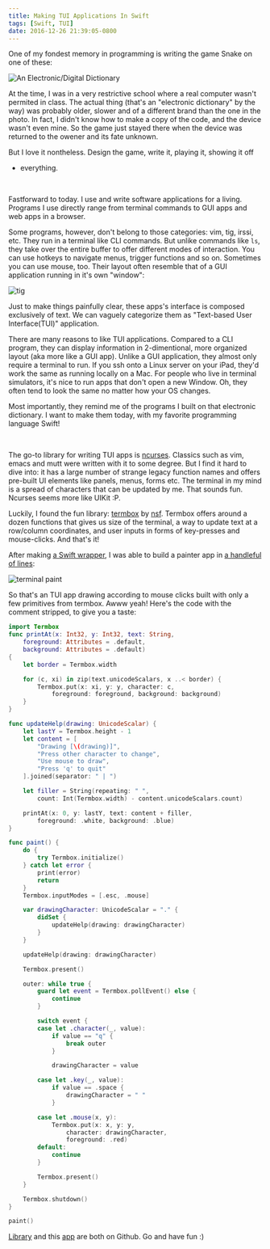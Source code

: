```yaml
---
title: Making TUI Applications In Swift
tags: [Swift, TUI]
date: 2016-12-26 21:39:05-0800
---
```


One of my fondest memory in programming is writing the game Snake on one of
these:

![An Electronic/Digital Dictionary](/assets/2016/12/e-dictionary.jpg)

At the time, I was in a very restrictive school where a real computer wasn't
permited in class. The actual thing (that's an "electronic dictionary" by the
way) was probably older, slower and of a different brand than the one in the
photo. In fact, I didn't know how to make a copy of the code, and the device
wasn't even mine. So the game just stayed there when the device was returned to
the owener and its fate unknown.

But I love it nontheless. Design the game, write it, playing it, showing it off
- everything.

<br />

Fastforward to today. I use and write software applications for a living.
Programs I use directly range from terminal commands to GUI apps and web apps in
a browser.

Some programs, however, don't belong to those categories: vim, tig, irssi, etc.
They run in a terminal like CLI commands. But unlike commands like `ls`, they
take over the entire buffer to offer different modes of interaction. You can
use hotkeys to navigate menus, trigger functions and so on.  Sometimes you can
use mouse, too. Their layout often resemble that of a GUI application running in
it's own "window":

![tig](/assets/2016/12/tig.png)

Just to make things painfully clear, these apps's interface is composed
exclusively of text. We can vaguely categorize them as "Text-based User
Interface(TUI)" application.

There are many reasons to like TUI applications. Compared to a CLI program,
they can display information in 2-dimentional, more organized layout (aka more
like a GUI app). Unlike a GUI application, they almost only require a terminal
to run. If you ssh onto a Linux server on your iPad, they'd work the same as
running locally on a Mac. For people who live in terminal simulators, it's nice
to run apps that don't open a new Window. Oh, they often tend to look the same
no matter how your OS changes.

Most importantly, they remind me of the programs I built on that electronic
dictionary. I want to make them today, with my favorite programming language
Swift!

<br />

The go-to library for writing TUI apps is [ncurses][]. Classics such as vim,
emacs and mutt were written with it to some degree. But I find it hard to dive
into: it has a large number of strange legacy function names and offers
pre-built UI elements like panels, menus, forms etc. The terminal in my mind is
a spread of characters that can be updated by me. That sounds fun. Ncurses seems
more like UIKit :P.

Luckily, I found the fun library: [termbox][] by [nsf][]. Termbox offers around
a dozen functions that gives us size of the terminal, a way to update text at
a row/column coordinates, and user inputs in forms of key-presses and
mouse-clicks. And that's it!

After making [a Swift wrapper][wrapper], I was able to build a painter app in
[a handleful of lines][terminal-paint]:

![terminal paint](/assets/2016/12/terminal-paint.png)

So that's an TUI app drawing according to mouse clicks built with only a few
primitives from termbox. Awww yeah! Here's the code with the comment stripped,
to give you a taste:

```swift
import Termbox
func printAt(x: Int32, y: Int32, text: String,
    foreground: Attributes = .default,
    background: Attributes = .default)
{
    let border = Termbox.width

    for (c, xi) in zip(text.unicodeScalars, x ..< border) {
        Termbox.put(x: xi, y: y, character: c,
            foreground: foreground, background: background)
    }
}

func updateHelp(drawing: UnicodeScalar) {
    let lastY = Termbox.height - 1
    let content = [
        "Drawing [\(drawing)]",
        "Press other character to change",
        "Use mouse to draw",
        "Press 'q' to quit"
    ].joined(separator: " | ")

    let filler = String(repeating: " ",
        count: Int(Termbox.width) - content.unicodeScalars.count)

    printAt(x: 0, y: lastY, text: content + filler,
        foreground: .white, background: .blue)
}

func paint() {
    do {
        try Termbox.initialize()
    } catch let error {
        print(error)
        return
    }
    Termbox.inputModes = [.esc, .mouse]

    var drawingCharacter: UnicodeScalar = "." {
        didSet {
            updateHelp(drawing: drawingCharacter)
        }
    }

    updateHelp(drawing: drawingCharacter)

    Termbox.present()

    outer: while true {
        guard let event = Termbox.pollEvent() else {
            continue
        }

        switch event {
        case let .character(_, value):
            if value == "q" {
                break outer
            }

            drawingCharacter = value

        case let .key(_, value):
            if value == .space {
                drawingCharacter = " "
            }

        case let .mouse(x, y):
            Termbox.put(x: x, y: y,
                character: drawingCharacter,
                foreground: .red)
        default:
            continue
        }

        Termbox.present()
    }

    Termbox.shutdown()
}

paint()
```

[Library][wrapper] and this [app][terminal-paint] are both on Github. Go and
have fun :)

[ncurses]: https://www.gnu.org/software/ncurses/
[termbox]: https://github.com/nsf/termbox
[nsf]: https://github.com/nsf
[wrapper]: https://github.com/dduan/Termbox
[terminal-paint]: https://github.com/dduan/TerminalPaint
